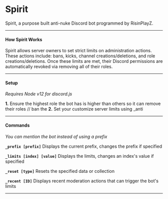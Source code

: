 # Spirit
Spirit, a purpose built anti-nuke Discord bot programmed by RisinPlayZ.

---

#### How Spirit Works

Spirit allows server owners to set strict limits on administration actions. These actions include: bans, kicks, channel creations/deletions, and role creations/deletions. Once these limits are met, their Discord permissions are automatically revoked via removing all of their roles.

---

#### Setup

*Requires Node v12 for discord.js*

**1.** Ensure the highest role the bot has is higher than others so it can remove their roles // ban the
 **2.** Set your customize server limits using _anti 

---

#### Commands

*You can mention the bot instead of using a prefix*

**`_prefix [prefix]`** Displays the current prefix, changes the prefix if specified

**`_limits [index] [value]`** Displays the limits, changes an index's value if specified

**`_reset [type]`** Resets the specified data or collection

**`_recent [ID]`** Displays recent moderation actions that can trigger the bot's limits

---

